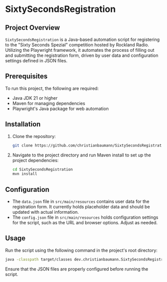 # SixtySecondsRegistration

## Project Overview

`SixtySecondsRegistration` is a Java-based automation script for registering to the "Sixty Seconds Spezial" competition
hosted by Rockland Radio. Utilizing the Playwright framework, it automates the process of filling out and submitting the
registration form, driven by user data and configuration settings defined in JSON files.

## Prerequisites

To run this project, the following are required:

- Java JDK 21 or higher
- Maven for managing dependencies
- Playwright's Java package for web automation

## Installation

1. Clone the repository:
   ``` bash
   git clone https://github.com/christianbaumann/SixtySecondsRegistration
   ``` 
2. Navigate to the project directory and run Maven install to set up the project dependencies:
   ``` bash
   cd SixtySecondsRegistration
   mvn install
   ```

## Configuration

- The `data.json` file in `src/main/resources` contains user data for the registration form. It currently holds
  placeholder data and should be updated with actual information.
- The `config.json` file in `src/main/resources` holds configuration settings for the script, such as the URL and
  browser options. Adjust as needed.

## Usage

Run the script using the following command in the project's root directory:

``` bash
java -classpath target/classes dev.christianbaumann.SixtySecondsRegistration
```

Ensure that the JSON files are properly configured before running the script.
